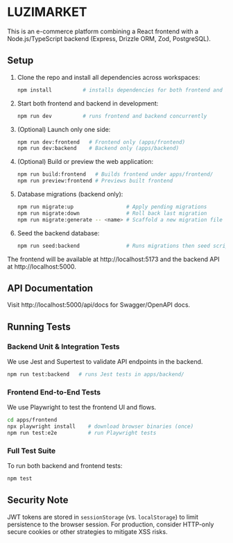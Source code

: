 # LUZIMARKET
This is an e-commerce platform combining a React frontend with a Node.js/TypeScript backend (Express, Drizzle ORM, Zod, PostgreSQL).

## Setup

1. Clone the repo and install all dependencies across workspaces:
   ```bash
   npm install          # installs dependencies for both frontend and backend
   ```

2. Start both frontend and backend in development:
   ```bash
   npm run dev          # runs frontend and backend concurrently
   ```

3. (Optional) Launch only one side:
   ```bash
   npm run dev:frontend   # Frontend only (apps/frontend)
   npm run dev:backend    # Backend only (apps/backend)
   ```

4. (Optional) Build or preview the web application:
   ```bash
   npm run build:frontend   # Builds frontend under apps/frontend/
   npm run preview:frontend # Previews built frontend
   ```

5. Database migrations (backend only):
   ```bash
   npm run migrate:up                 # Apply pending migrations
   npm run migrate:down               # Roll back last migration
   npm run migrate:generate -- <name> # Scaffold a new migration file
   ```

6. Seed the backend database:
   ```bash
   npm run seed:backend               # Runs migrations then seed script in apps/backend/
   ```

The frontend will be available at http://localhost:5173 and the backend API at http://localhost:5000.

## API Documentation

Visit http://localhost:5000/api/docs for Swagger/OpenAPI docs.

## Running Tests

### Backend Unit & Integration Tests

We use Jest and Supertest to validate API endpoints in the backend.

```bash
npm run test:backend   # runs Jest tests in apps/backend/
```

### Frontend End-to-End Tests

We use Playwright to test the frontend UI and flows.

```bash
cd apps/frontend
npx playwright install    # download browser binaries (once)
npm run test:e2e          # run Playwright tests
```

### Full Test Suite

To run both backend and frontend tests:

```bash
npm test
```

## Security Note

JWT tokens are stored in `sessionStorage` (vs. `localStorage`) to limit persistence to the browser session. For production, consider HTTP-only secure cookies or other strategies to mitigate XSS risks.
